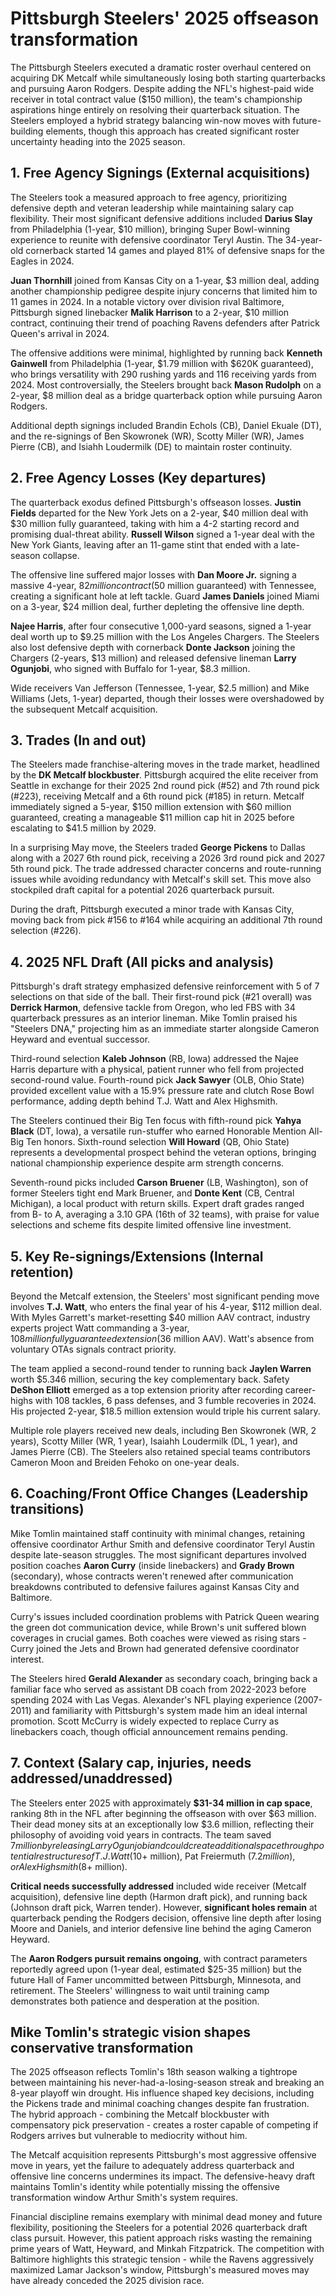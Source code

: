# Pittsburgh Steelers' 2025 offseason transformation

The Pittsburgh Steelers executed a dramatic roster overhaul centered on acquiring DK Metcalf while simultaneously losing both starting quarterbacks and pursuing Aaron Rodgers. Despite adding the NFL's highest-paid wide receiver in total contract value ($150 million), the team's championship aspirations hinge entirely on resolving their quarterback situation. The Steelers employed a hybrid strategy balancing win-now moves with future-building elements, though this approach has created significant roster uncertainty heading into the 2025 season.

## 1. Free Agency Signings (External acquisitions)

The Steelers took a measured approach to free agency, prioritizing defensive depth and veteran leadership while maintaining salary cap flexibility. Their most significant defensive additions included **Darius Slay** from Philadelphia (1-year, $10 million), bringing Super Bowl-winning experience to reunite with defensive coordinator Teryl Austin. The 34-year-old cornerback started 14 games and played 81% of defensive snaps for the Eagles in 2024.

**Juan Thornhill** joined from Kansas City on a 1-year, $3 million deal, adding another championship pedigree despite injury concerns that limited him to 11 games in 2024. In a notable victory over division rival Baltimore, Pittsburgh signed linebacker **Malik Harrison** to a 2-year, $10 million contract, continuing their trend of poaching Ravens defenders after Patrick Queen's arrival in 2024.

The offensive additions were minimal, highlighted by running back **Kenneth Gainwell** from Philadelphia (1-year, $1.79 million with $620K guaranteed), who brings versatility with 290 rushing yards and 116 receiving yards from 2024. Most controversially, the Steelers brought back **Mason Rudolph** on a 2-year, $8 million deal as a bridge quarterback option while pursuing Aaron Rodgers.

Additional depth signings included Brandin Echols (CB), Daniel Ekuale (DT), and the re-signings of Ben Skowronek (WR), Scotty Miller (WR), James Pierre (CB), and Isiahh Loudermilk (DE) to maintain roster continuity.

## 2. Free Agency Losses (Key departures)

The quarterback exodus defined Pittsburgh's offseason losses. **Justin Fields** departed for the New York Jets on a 2-year, $40 million deal with $30 million fully guaranteed, taking with him a 4-2 starting record and promising dual-threat ability. **Russell Wilson** signed a 1-year deal with the New York Giants, leaving after an 11-game stint that ended with a late-season collapse.

The offensive line suffered major losses with **Dan Moore Jr.** signing a massive 4-year, $82 million contract ($50 million guaranteed) with Tennessee, creating a significant hole at left tackle. Guard **James Daniels** joined Miami on a 3-year, $24 million deal, further depleting the offensive line depth.

**Najee Harris**, after four consecutive 1,000-yard seasons, signed a 1-year deal worth up to $9.25 million with the Los Angeles Chargers. The Steelers also lost defensive depth with cornerback **Donte Jackson** joining the Chargers (2-years, $13 million) and released defensive lineman **Larry Ogunjobi**, who signed with Buffalo for 1-year, $8.3 million.

Wide receivers Van Jefferson (Tennessee, 1-year, $2.5 million) and Mike Williams (Jets, 1-year) departed, though their losses were overshadowed by the subsequent Metcalf acquisition.

## 3. Trades (In and out)

The Steelers made franchise-altering moves in the trade market, headlined by the **DK Metcalf blockbuster**. Pittsburgh acquired the elite receiver from Seattle in exchange for their 2025 2nd round pick (#52) and 7th round pick (#223), receiving Metcalf and a 6th round pick (#185) in return. Metcalf immediately signed a 5-year, $150 million extension with $60 million guaranteed, creating a manageable $11 million cap hit in 2025 before escalating to $41.5 million by 2029.

In a surprising May move, the Steelers traded **George Pickens** to Dallas along with a 2027 6th round pick, receiving a 2026 3rd round pick and 2027 5th round pick. The trade addressed character concerns and route-running issues while avoiding redundancy with Metcalf's skill set. This move also stockpiled draft capital for a potential 2026 quarterback pursuit.

During the draft, Pittsburgh executed a minor trade with Kansas City, moving back from pick #156 to #164 while acquiring an additional 7th round selection (#226).

## 4. 2025 NFL Draft (All picks and analysis)

Pittsburgh's draft strategy emphasized defensive reinforcement with 5 of 7 selections on that side of the ball. Their first-round pick (#21 overall) was **Derrick Harmon**, defensive tackle from Oregon, who led FBS with 34 quarterback pressures as an interior lineman. Mike Tomlin praised his "Steelers DNA," projecting him as an immediate starter alongside Cameron Heyward and eventual successor.

Third-round selection **Kaleb Johnson** (RB, Iowa) addressed the Najee Harris departure with a physical, patient runner who fell from projected second-round value. Fourth-round pick **Jack Sawyer** (OLB, Ohio State) provided excellent value with a 15.9% pressure rate and clutch Rose Bowl performance, adding depth behind T.J. Watt and Alex Highsmith.

The Steelers continued their Big Ten focus with fifth-round pick **Yahya Black** (DT, Iowa), a versatile run-stuffer who earned Honorable Mention All-Big Ten honors. Sixth-round selection **Will Howard** (QB, Ohio State) represents a developmental prospect behind the veteran options, bringing national championship experience despite arm strength concerns.

Seventh-round picks included **Carson Bruener** (LB, Washington), son of former Steelers tight end Mark Bruener, and **Donte Kent** (CB, Central Michigan), a local product with return skills. Expert draft grades ranged from B- to A, averaging a 3.10 GPA (16th of 32 teams), with praise for value selections and scheme fits despite limited offensive line investment.

## 5. Key Re-signings/Extensions (Internal retention)

Beyond the Metcalf extension, the Steelers' most significant pending move involves **T.J. Watt**, who enters the final year of his 4-year, $112 million deal. With Myles Garrett's market-resetting $40 million AAV contract, industry experts project Watt commanding a 3-year, $108 million fully guaranteed extension ($36 million AAV). Watt's absence from voluntary OTAs signals contract priority.

The team applied a second-round tender to running back **Jaylen Warren** worth $5.346 million, securing the key complementary back. Safety **DeShon Elliott** emerged as a top extension priority after recording career-highs with 108 tackles, 6 pass defenses, and 3 fumble recoveries in 2024. His projected 2-year, $18.5 million extension would triple his current salary.

Multiple role players received new deals, including Ben Skowronek (WR, 2 years), Scotty Miller (WR, 1 year), Isaiahh Loudermilk (DL, 1 year), and James Pierre (CB). The Steelers also retained special teams contributors Cameron Moon and Breiden Fehoko on one-year deals.

## 6. Coaching/Front Office Changes (Leadership transitions)

Mike Tomlin maintained staff continuity with minimal changes, retaining offensive coordinator Arthur Smith and defensive coordinator Teryl Austin despite late-season struggles. The most significant departures involved position coaches **Aaron Curry** (inside linebackers) and **Grady Brown** (secondary), whose contracts weren't renewed after communication breakdowns contributed to defensive failures against Kansas City and Baltimore.

Curry's issues included coordination problems with Patrick Queen wearing the green dot communication device, while Brown's unit suffered blown coverages in crucial games. Both coaches were viewed as rising stars - Curry joined the Jets and Brown had generated defensive coordinator interest.

The Steelers hired **Gerald Alexander** as secondary coach, bringing back a familiar face who served as assistant DB coach from 2022-2023 before spending 2024 with Las Vegas. Alexander's NFL playing experience (2007-2011) and familiarity with Pittsburgh's system made him an ideal internal promotion. Scott McCurry is widely expected to replace Curry as linebackers coach, though official announcement remains pending.

## 7. Context (Salary cap, injuries, needs addressed/unaddressed)

The Steelers enter 2025 with approximately **$31-34 million in cap space**, ranking 8th in the NFL after beginning the offseason with over $63 million. Their dead money sits at an exceptionally low $3.6 million, reflecting their philosophy of avoiding void years in contracts. The team saved $7 million by releasing Larry Ogunjobi and could create additional space through potential restructures of T.J. Watt ($10+ million), Pat Freiermuth ($7.2 million), or Alex Highsmith ($8+ million).

**Critical needs successfully addressed** included wide receiver (Metcalf acquisition), defensive line depth (Harmon draft pick), and running back (Johnson draft pick, Warren tender). However, **significant holes remain** at quarterback pending the Rodgers decision, offensive line depth after losing Moore and Daniels, and interior defensive line behind the aging Cameron Heyward.

The **Aaron Rodgers pursuit remains ongoing**, with contract parameters reportedly agreed upon (1-year deal, estimated $25-35 million) but the future Hall of Famer uncommitted between Pittsburgh, Minnesota, and retirement. The Steelers' willingness to wait until training camp demonstrates both patience and desperation at the position.

## Mike Tomlin's strategic vision shapes conservative transformation

The 2025 offseason reflects Tomlin's 18th season walking a tightrope between maintaining his never-had-a-losing-season streak and breaking an 8-year playoff win drought. His influence shaped key decisions, including the Pickens trade and minimal coaching changes despite fan frustration. The hybrid approach - combining the Metcalf blockbuster with compensatory pick preservation - creates a roster capable of competing if Rodgers arrives but vulnerable to mediocrity without him.

The Metcalf acquisition represents Pittsburgh's most aggressive offensive move in years, yet the failure to adequately address quarterback and offensive line concerns undermines its impact. The defensive-heavy draft maintains Tomlin's identity while potentially missing the offensive transformation window Arthur Smith's system requires.

Financial discipline remains exemplary with minimal dead money and future flexibility, positioning the Steelers for a potential 2026 quarterback draft class pursuit. However, this patient approach risks wasting the remaining prime years of Watt, Heyward, and Minkah Fitzpatrick. The competition with Baltimore highlights this strategic tension - while the Ravens aggressively maximized Lamar Jackson's window, Pittsburgh's measured moves may have already conceded the 2025 division race.